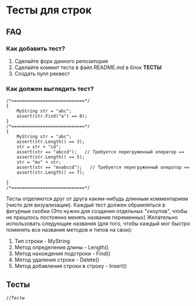 # Тесты для строк
## FAQ
### Как добавить тест?
1. Сделайте форк данного репозитория
2. Сделайте коммит теста в файл README.md в блок **ТЕСТЫ**
3. Создать пулл реквест 
### Как должен выглядить тест?
```
/*============================*/
{
	MyString str = "abc";
	assert(str.Find("a") == 0);
}
/*============================*/
{
	MyString str = "abc";
	assert(str.Length() == 3);
	str = str + "cd";
	assert(str == "abccd");   // Требуется перегруженный оператор ==
	assert(str.Length() == 5);
	str = "mv" + str;
	assert(str == "mvabccd");   // Требуется перегруженный оператор ==
	assert(str.Length() == 7);

}
/*============================*/
```
Тесты отделяются друг от друга каким-нибудь длинным комментарием (чисто для визуализации).
Каждый тест должен обрамляться в фигурные скобки (Это нужно для создания отдельных "скоупов", чтобы не пришлось постоянно менять названия переменных)
Желательно использовать следующие названия (для того, чтобы каждый мог быстро поменять все названия методов и типов на свои):
1) Тип строки - MyString
2) Метод определения длины - Length()
3) Метод нахождения подстроки - Find()
4) Метод удаления строки - Delete()
5) Метод добавления строки в строку - Insert()

## Тесты
```
//Тесты
```
